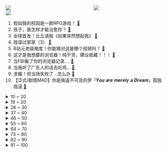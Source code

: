 <div >
	<a style="float:left;width:55%;" href = "https://github.com/anuraghazra/github-readme-stats">
	 <img src = "https://github-readme-stats.vercel.app/api?username=iuuuuuaena&theme=buefy&show_icons=true"/>
	</a>
	<a  style="float:right;width:45%" href = "https://github.com/anuraghazra/github-readme-stats">
	 <img  src="https://github-readme-stats.vercel.app/api/top-langs/?username=anuraghazra&layout=compact"/>
	</a>
	</div>

[![](https://img.shields.io/badge/jxd-@jxdgogogo.xyz-yellowgreen.svg)](https://www.jxdgogogo.xyz)<br>
1. 假如我的校园是一款RPG游戏！ [:link:](//www.bilibili.com/video/BV1E84y1A7z2) <br>
2. 孩子，我怎样才能治愈你？ [:link:](//www.bilibili.com/video/BV1n24y1g7g5) <br>
3. 全球首发！丘丘语版《如果突然想起我》 [:link:](//www.bilibili.com/video/BV1yL411d74B) <br>
4. 贱谍过家家（3） [:link:](//www.bilibili.com/video/BV1k54y1K7rQ) <br>
5. B站元老级难度！你能猜对这是哪个视频吗？ [:link:](//www.bilibili.com/video/BV1CY4y1y753) <br>
6. 这才是我想要的浏览器！纯干货，建议收藏！！！ [:link:](//www.bilibili.com/video/BV1Es4y157mF) <br>
7. 当FBI看了你的浏览器记录.... [:link:](//www.bilibili.com/video/BV15s4y1G7N5) <br>
8. 当我听了广东人的话去吃鸡… [:link:](//www.bilibili.com/video/BV1Vx4y1N7Pt) <br>
9. 求婚！但当场失败了...怎么办 [:link:](//www.bilibili.com/video/BV1ab411f7FW) <br>
10. 【泛式/剧情MAD】你是我遥不可及的梦「𝒀𝒐𝒖 𝒂𝒓𝒆 𝒎𝒆𝒓𝒆𝒍𝒚 𝒂 𝑫𝒓𝒆𝒂𝒎」孤独摇滚 [:link:](//www.bilibili.com/video/BV1xN411F7ne) <br>
<details>
<summary>10 ~ 20</summary>

11. "这是一款伪装成了游戏的病毒！" [:link:](//www.bilibili.com/video/BV1rN411c7Hh) <br>
12. 【原神动画MV】耗时三个月，作画上千张，送给各位旅行者们的原创原神音乐动画mv [:link:](//www.bilibili.com/video/BV1HT411a7GB) <br>
13. #内向 #社恐 [:link:](//www.bilibili.com/video/BV1UX4y1S7Pj) <br>
14. 挑战徒手剥10万颗黑芝麻，用里面的白芯做白色黑芝麻！不可能的挑战系列视频 [:link:](//www.bilibili.com/video/BV1PY4y197Vv) <br>
15. 耗时3720小时，原神史上首位角色最高伤害诞生！巅峰无法被撼动，因已达到极限！ [:link:](//www.bilibili.com/video/BV1fP411f7ZW) <br>
16. 究极无敌跨国网恋奔现？最终我们居然......【首尔历险记1】 [:link:](//www.bilibili.com/video/BV18L411y7G1) <br>
17. 100元在撒哈拉沙漠超市能买什么？可乐在这里竟然卖天价！ [:link:](//www.bilibili.com/video/BV1do4y1672p) <br>
18. 重返仙境！业界还阳！2023年四月新番扫雷推荐 [:link:](//www.bilibili.com/video/BV1ns4y1G7Ed) <br>
19. 【B站首发】Lost (Alternate Reality Version) - Linkin Park 林肯公园 [:link:](//www.bilibili.com/video/BV1us4y157kt) <br>
</details>
<details>
<summary>19 ~ 20</summary>

20. 我宣布，老北京美食完爆“新”京菜！【凭啥这么贵ep54-柿合缘】 [:link:](//www.bilibili.com/video/BV1oP411f7KG) <br>
21. 过了这么久，我还是忘不了这台双开门大冰箱 [:link:](//www.bilibili.com/video/BV1k54y1M7dD) <br>
22. 空中废人 [:link:](//www.bilibili.com/video/BV16X4y1S7Zi) <br>
23. 谁教你这么剪的 | Python 中的数据结构 [:link:](//www.bilibili.com/video/BV1AY411r78C) <br>
24. 最新国家形象网宣片《PRC》 [:link:](//www.bilibili.com/video/BV19o4y167uN) <br>
25. 把985的大学生们羡慕坏了 哈哈哈哈哈 [:link:](//www.bilibili.com/video/BV1LT411Y7TP) <br>
26. 《 天 价 水 果 》第四期 [:link:](//www.bilibili.com/video/BV15N411F7Ft) <br>
27. 【美国传武】美式居合时要如何隐藏武器！ [:link:](//www.bilibili.com/video/BV12j411u7wb) <br>
28. 流浪两年半走遍半个中国，终于回到家乡，感觉真好 [:link:](//www.bilibili.com/video/BV19Y4y197tq) <br>
</details>
<details>
<summary>28 ~ 30</summary>

29. 高开高走！9.4分超爽收官！爆肝解说《黑暗荣耀第二季》（上） [:link:](//www.bilibili.com/video/BV1tv4y187sh) <br>
30. 出闲置手机，超低学生价！无套路，交朋友！ [:link:](//www.bilibili.com/video/BV19P411f7B2) <br>
31. 《当 代 达 芬 奇》 [:link:](//www.bilibili.com/video/BV14o4y167Xq) <br>
32. 【烂活电竞42】你好我的邻居，你叫我疯狂的阿乐就行，听好，我有一个惊喜要给你，娃娃肉~~ [:link:](//www.bilibili.com/video/BV1Gx4y1N7Jh) <br>
33. 这个忍者明明超强却过分慎重！！！ [:link:](//www.bilibili.com/video/BV1oL411d7Vr) <br>
34. 看看你们数学老师的婚礼！ [:link:](//www.bilibili.com/video/BV1eL411y7J4) <br>
35. 关于我连夜找甲方要327万片卫生巾这件事 [:link:](//www.bilibili.com/video/BV1FT411Y7vb) <br>
36. 【4K60FPS】张学友经典歌曲十五分钟封神现场！人生必看的现场！ [:link:](//www.bilibili.com/video/BV1gg4y1b7Gw) <br>
37. 蟹 王 之 王 天 花 板 [:link:](//www.bilibili.com/video/BV1NM411x7uT) <br>
</details>
<details>
<summary>37 ~ 40</summary>

38. 无缝衔接！一口气看完刷屏热搜的现象剧集《黑暗荣耀》S1 [:link:](//www.bilibili.com/video/BV1Tb411f7q5) <br>
39. 《狂放》 [:link:](//www.bilibili.com/video/BV1do4y1677J) <br>
40. 《论mhy是如何改变一个人的》 [:link:](//www.bilibili.com/video/BV1HT411a7s3) <br>
41. 一个测试揭露你伪善度有多高！在别人眼中假吗？是假腹黑、装圣母or真佛子？ [:link:](//www.bilibili.com/video/BV1TM4y1C7yr) <br>
42. 【东盟十国09丨缅甸】内战打了2年，缅甸怎么样了？ [:link:](//www.bilibili.com/video/BV1Wb411f7fV) <br>
43. 为什么这么好的菜品，会面临失传呢？ [:link:](//www.bilibili.com/video/BV1i24y147Mm) <br>
44. 这一招，让这个男人对我无限崇拜！！！ [:link:](//www.bilibili.com/video/BV1EN411F7HC) <br>
45. 老婆给我生了个女儿 [:link:](//www.bilibili.com/video/BV1zo4y1B7MC) <br>
46. 奇怪的冰淇淋 7，我把武器改成了加特林 [:link:](//www.bilibili.com/video/BV1zv4y187mt) <br>
</details>
<details>
<summary>46 ~ 50</summary>

47. 川哥指哪我打哪是什么梗【梗指南】 [:link:](//www.bilibili.com/video/BV1XL411d7gy) <br>
48. 这视频要是火了，我们就去米哈游楼下跳 [:link:](//www.bilibili.com/video/BV1Mg4y1b74r) <br>
49. 哪个才是动物的真实叫声？！ [:link:](//www.bilibili.com/video/BV1H84y1N7dx) <br>
50. 爆肝2110集！我数出了灰太狼抓了多少只羊? [:link:](//www.bilibili.com/video/BV1Mg4y1J7Dp) <br>
51. 寝室里那位来无影去无踪的大爹 [:link:](//www.bilibili.com/video/BV1z24y147Vp) <br>
52. 你说恐怖，我都想笑 [:link:](//www.bilibili.com/video/BV1x24y147Vo) <br>
53. 我们看到的礼兵护送宪法入场画面其实是这样切的 [:link:](//www.bilibili.com/video/BV1yv4y1871t) <br>
54. 【𝗘𝗩𝗔/𝟲𝟬帧】𝙊𝙣𝙚 𝙇𝙖𝙨𝙩 𝙆𝙞𝙨𝙨-再见了，所有的𝙀𝙫𝙖𝙣𝙜𝙚𝙡𝙞𝙤𝙣 [:link:](//www.bilibili.com/video/BV1Ys4y157CP) <br>
55. “章鱼哥会不会就是那个水手” [:link:](//www.bilibili.com/video/BV1ET411a78P) <br>
</details>
<details>
<summary>55 ~ 60</summary>

56. 《人间世-笼中鸟》：天才在左疯子在右？真实记录精神病人的生活 [:link:](//www.bilibili.com/video/BV1DM411s7Yo) <br>
57. 今天又整了条鳄鱼养！ [:link:](//www.bilibili.com/video/BV1Jj41137TW) <br>
58. 让 座 侠 ！ [:link:](//www.bilibili.com/video/BV1Xv4y187UY) <br>
59. 《 火 龙 果 土 豆 丝 》 [:link:](//www.bilibili.com/video/BV1qX4y1S76z) <br>
60. 它本是一个美好的城市，可惜被你们玩坏了 [:link:](//www.bilibili.com/video/BV1V54y1M7xy) <br>
61. 喜多已经准备ok了！ [:link:](//www.bilibili.com/video/BV1KM4y1C7J2) <br>
62. 《听说项羽削弱了》 [:link:](//www.bilibili.com/video/BV1Xg4y1t7mN) <br>
63. 【怪兽档案】关于我魔抗堆太高，然后被不明飞行道具一发平A带走这件事 [:link:](//www.bilibili.com/video/BV1LX4y1S7fb) <br>
64. 你们总让我撞特斯拉，今天，它来了！ [:link:](//www.bilibili.com/video/BV16Y4y1y7Rb) <br>
</details>
<details>
<summary>64 ~ 70</summary>

65. 【崩坏学园2】9周年主题曲「白昼梦」 (Vocal. こぴ) [:link:](//www.bilibili.com/video/BV1uX4y1S7EV) <br>
66. 【美人谱系05】奥斯卡影后杨紫琼！她的一生，就是妈的多重宇宙 [:link:](//www.bilibili.com/video/BV1rY4y1y7CA) <br>
67. 穿女友的衣服去漫展 [:link:](//www.bilibili.com/video/BV19X4y1S7Ai) <br>
68. #文静小女生 #顶级女仆 [:link:](//www.bilibili.com/video/BV14x4y1N7t2) <br>
69. #每周一拍 这是一个预谋了4年的视频。她肉眼可见地长大，我肉眼可见地变老，他肉眼可见地变圆...#怀孕#成长记录 [:link:](//www.bilibili.com/video/BV1q54y1M79z) <br>
70. 2岁人类幼崽 vs 2岁警犬，竟然打成平手？！ [:link:](//www.bilibili.com/video/BV1vX4y1S7gM) <br>
71. 快进来看天使！ [:link:](//www.bilibili.com/video/BV1HY4y1y7Mq) <br>
72. 细思恐极，我们会不会无意中携带了毒品 [:link:](//www.bilibili.com/video/BV1J54y1M7RF) <br>
73. 小时候跟爸妈吵完架的我们原来有这么多的优点！是你吗？哈哈哈哈说出你的故事！ [:link:](//www.bilibili.com/video/BV1cY411z7Uo) <br>
</details>
<details>
<summary>73 ~ 80</summary>

74. 老薛说的对4536251 [:link:](//www.bilibili.com/video/BV1X84y1w7zq) <br>
75. 成本258摆摊卖浇汁土豆泥能赚多少💰 [:link:](//www.bilibili.com/video/BV1yv4y1j71L) <br>
76. 【JUMP】资助了8年的学生毕业做家庭主妇，该骂吗？ [:link:](//www.bilibili.com/video/BV1pg4y1b7dY) <br>
77. 林黛玉大闹天宫 [:link:](//www.bilibili.com/video/BV1Q84y1w7aB) <br>
78. 朋友减肥很辛苦！带他去吃600元自助餐。。。 [:link:](//www.bilibili.com/video/BV1jk4y1h74G) <br>
79. 一分钟眼睛清明舒适 [:link:](//www.bilibili.com/video/BV14x4y1T7aT) <br>
80. 提升【生命体验】的时间管理法 [:link:](//www.bilibili.com/video/BV1rY4y1y7r9) <br>
81. 两分钟带你看满江红.... [:link:](//www.bilibili.com/video/BV1J24y147pR) <br>
82. 纯爱学概论！为什么说纯爱是神？来速速加入纯爱战士势力！ [:link:](//www.bilibili.com/video/BV1ko4y167MK) <br>
</details>
<details>
<summary>82 ~ 90</summary>

83. 排名世界第三在游戏里为所欲为！ [:link:](//www.bilibili.com/video/BV1jN411F7t3) <br>
84. 旅游景点海鲜加工餐厅水有多深？缺斤少两就算了，偷梁换柱更是神不知鬼不觉！鬼知道消费者被坑了多少，买到的是死的还是活的！ [:link:](//www.bilibili.com/video/BV1TN411F7bM) <br>
85. 【lof手书】“这个承载着我青春的美好村庄终究被一把金钱带来的大火焚烧殆尽。” [:link:](//www.bilibili.com/video/BV1d54y1T7Ai) <br>
86. 被困在基岩了怎么办请这样子 [:link:](//www.bilibili.com/video/BV1KT411Y7JH) <br>
87. 网络主播现状（2023） [:link:](//www.bilibili.com/video/BV1RT411a7or) <br>
88. 【TF家族】《一起去做的N件事》第十七件事：一起来种太阳吧！（下） [:link:](//www.bilibili.com/video/BV1ZM411s7Me) <br>
89. “我爸妈起名的时候，也不知道名字会火” [:link:](//www.bilibili.com/video/BV1gM4y1C7Nf) <br>
90. 好开！漠叔新片上映，有效制止了村民打榜刷票行为 [:link:](//www.bilibili.com/video/BV1UP411f7BC) <br>
91. 这游戏的结局让我窒息！ [:link:](//www.bilibili.com/video/BV1TY411z7Sp) <br>
</details>
<details>
<summary>91 ~ 100</summary>

92. 当你在男朋友家过夜，不得不用他的洗护用品时 [:link:](//www.bilibili.com/video/BV1oj411u7ig) <br>
93. 大人我全招，饶了我吧！ [:link:](//www.bilibili.com/video/BV15M4y1C7Yo) <br>
94. 一公里花5个亿，广西再造一个广州？平陆运河有多绝？【专业拆解】 [:link:](//www.bilibili.com/video/BV1bs4y1G7tD) <br>
95. 课桌恶魔2！ [:link:](//www.bilibili.com/video/BV1nM411x75J) <br>
96. 那些年你错过的漫威国语配音 [:link:](//www.bilibili.com/video/BV1ZM411s7MV) <br>
97. 【NTNT04】耶路撒冷一晚上能有多少销售额？ [:link:](//www.bilibili.com/video/BV1MN411F7HY) <br>
98. 《王·甄嬛·七叶传》 [:link:](//www.bilibili.com/video/BV1X84y1w7pp) <br>
99. 【睡前消息562】罪犯家属考公，支持/反对都“跑题” [:link:](//www.bilibili.com/video/BV1RL411d7AT) <br>
100. 你浅浅的微笑就像（请回答） [:link:](//www.bilibili.com/video/BV1n24y1b755) <br>
</details>
